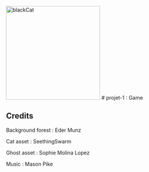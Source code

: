 <img width="257" alt="blackCat" src="https://user-images.githubusercontent.com/66532401/172622846-b0561227-7916-4535-a614-fdfc6aaf7ad7.png">
# projet-1 : Game

## Credits

Background forest : Eder Munz

Cat asset : SeethingSwarm

Ghost asset : Sophie Molina Lopez

Music : Mason Pike

